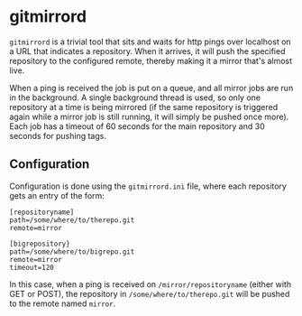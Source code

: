 gitmirrord
==========

`gitmirrord` is a trivial tool that sits and waits for http pings over
localhost on a URL that indicates a repository. When it arrives, it
will push the specified repository to the configured remote, thereby
making it a mirror that's almost live.

When a ping is received the job is put on a queue, and all mirror jobs
are run in the background. A single background thread is used, so only
one repository at a time is being mirrored (if the same repository is
triggered again while a mirror job is still running, it will simply be
pushed once more). Each job has a timeout of 60 seconds for the main
repository and 30 seconds for pushing tags.


Configuration
-------------

Configuration is done using the `gitmirrord.ini` file, where each
repository gets an entry of the form:

```
[repositoryname]
path=/some/where/to/therepo.git
remote=mirror

[bigrepository}
path=/some/where/to/bigrepo.git
remote=mirror
timeout=120
```

In this case, when a ping is received on `/mirror/repositoryname`
(either with GET or POST), the repository in
`/some/where/to/therepo.git` will be pushed to the remote named
`mirror`.
